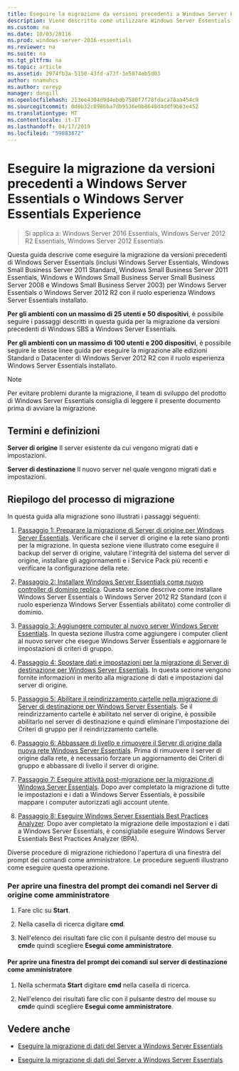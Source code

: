 ```yaml
---
title: Eseguire la migrazione da versioni precedenti a Windows Server Essentials o Windows Server Essentials Experience
description: Viene descritto come utilizzare Windows Server Essentials
ms.custom: na
ms.date: 10/03/20116
ms.prod: windows-server-2016-essentials
ms.reviewer: na
ms.suite: na
ms.tgt_pltfrm: na
ms.topic: article
ms.assetid: 2974fb3a-5150-43fd-a73f-3e5074eb5d03
author: nnamuhcs
ms.author: coreyp
manager: dongill
ms.openlocfilehash: 213ee4304d9d4ebdb7580f7f78fdaca78aa454c9
ms.sourcegitcommit: 0d0b32c8986ba7db9536e0b8648d4ddf9b03e452
ms.translationtype: MT
ms.contentlocale: it-IT
ms.lasthandoff: 04/17/2019
ms.locfileid: "59883872"
---
```

# <a name="migrate-from-previous-versions-to-windows-server-essentials-or-windows-server-essentials-experience"></a>Eseguire la migrazione da versioni precedenti a Windows Server Essentials o Windows Server Essentials Experience

>Si applica a: Windows Server 2016 Essentials, Windows Server 2012 R2 Essentials, Windows Server 2012 Essentials

Questa guida descrive come eseguire la migrazione da versioni precedenti di Windows Server Essentials (inclusi Windows Server Essentials, Windows Small Business Server 2011 Standard, Windows Small Business Server 2011 Essentials, Windows e Windows Small Business Server Small Business Server 2008 e Windows Small Business Server 2003) per Windows Server Essentials o Windows Server 2012 R2 con il ruolo esperienza Windows Server Essentials installato.  
  
 **Per gli ambienti con un massimo di 25 utenti e 50 dispositivi**, è possibile seguire i passaggi descritti in questa guida per la migrazione da versioni precedenti di Windows SBS a Windows Server Essentials.  
  
 **Per gli ambienti con un massimo di 100 utenti e 200 dispositivi**, è possibile seguire le stesse linee guida per eseguire la migrazione alle edizioni Standard o Datacenter di Windows Server 2012 R2 con il ruolo esperienza Windows Server Essentials installato.  
  
> [!NOTE]
>  Per evitare problemi durante la migrazione, il team di sviluppo del prodotto di Windows Server Essentials consiglia di leggere il presente documento prima di avviare la migrazione.  
  
## <a name="terms-and-definitions"></a>Termini e definizioni  
 **Server di origine** Il server esistente da cui vengono migrati dati e impostazioni.  
  
 **Server di destinazione** Il nuovo server nel quale vengono migrati dati e impostazioni.  
  
## <a name="migration-process-summary"></a>Riepilogo del processo di migrazione  
 In questa guida alla migrazione sono illustrati i passaggi seguenti:  
  
1.  [Passaggio 1: Preparare la migrazione di Server di origine per Windows Server Essentials](Step-1--Prepare-your-Source-Server-for-Windows-Server-Essentials-migration.md).  Verificare che il server di origine e la rete siano pronti per la migrazione. In questa sezione viene illustrato come eseguire il backup del server di origine, valutare l'integrità del sistema del server di origine, installare gli aggiornamenti e i Service Pack più recenti e verificare la configurazione della rete.  
  
2.  [Passaggio 2: Installare Windows Server Essentials come nuovo controller di dominio replica](Step-2--Install-Windows-Server-Essentials-as-a-new-replica-domain-controller.md). Questa sezione descrive come installare Windows Server Essentials o Windows Server 2012 R2 Standard (con il ruolo esperienza Windows Server Essentials abilitato) come controller di dominio.  
  
3.  [Passaggio 3: Aggiungere computer al nuovo server Windows Server Essentials](Step-3--Join-computers-to-the-new-Windows-Server-Essentials-server.md).  In questa sezione illustra come aggiungere i computer client al nuovo server che esegue Windows Server Essentials e aggiornare le impostazioni di criteri di gruppo.  
  
4.  [Passaggio 4: Spostare dati e impostazioni per la migrazione di Server di destinazione per Windows Server Essentials](Step-4--Move-settings-and-data-to-the-Destination-Server-for-Windows-Server-Essentials-migration.md).  In questa sezione vengono fornite informazioni in merito alla migrazione di dati e impostazioni dal server di origine.  
  
5.  [Passaggio 5: Abilitare il reindirizzamento cartelle nella migrazione di Server di destinazione per Windows Server Essentials](Step-5--Enable-folder-redirection-on-the-Destination-Server-for-Windows-Server-Essentials-migration.md).  Se il reindirizzamento cartelle è abilitato nel server di origine, è possibile abilitarlo nel server di destinazione e quindi eliminare l'impostazione dei Criteri di gruppo per il reindirizzamento cartelle.  
  
6.  [Passaggio 6: Abbassare di livello e rimuovere il Server di origine dalla nuova rete Windows Server Essentials](Step-6--Demote-and-remove-the-Source-Server-from-the-new-Windows-Server-Essentials-network.md).  Prima di rimuovere il server di origine dalla rete, è necessario forzare un aggiornamento dei Criteri di gruppo e abbassare di livello il server di origine.  
  
7.  [Passaggio 7: Eseguire attività post-migrazione per la migrazione di Windows Server Essentials](Step-7--Perform-post-migration-tasks-for-the-Windows-Server-Essentials-migration.md).  Dopo aver completato la migrazione di tutte le impostazioni e i dati a Windows Server Essentials, è possibile mappare i computer autorizzati agli account utente.  
  
8.  [Passaggio 8: Eseguire Windows Server Essentials Best Practices Analyzer](Step-8--Run-the-Windows-Server-Essentials-Best-Practices-Analyzer.md).  Dopo aver completato la migrazione delle impostazioni e i dati a Windows Server Essentials, è consigliabile eseguire Windows Server Essentials Best Practices Analyzer (BPA).  
  
 Diverse procedure di migrazione richiedono l'apertura di una finestra del prompt dei comandi come amministratore. Le procedure seguenti illustrano come eseguire questa operazione.  
  
###  <a name="BKMK_OpenACommandPromptAsAdmin"></a> Per aprire una finestra del prompt dei comandi nel Server di origine come amministratore  
  
1.  Fare clic su **Start**.  
  
2.  Nella casella di ricerca digitare **cmd**.  
  
3.  Nell'elenco dei risultati fare clic con il pulsante destro del mouse su **cmd**e quindi scegliere **Esegui come amministratore**.  
  
#### <a name="to-open-a-command-prompt-window-on-the-destination-server-as-an-administrator"></a>Per aprire una finestra del prompt dei comandi sul server di destinazione come amministratore  
  
1.  Nella schermata **Start** digitare **cmd** nella casella di ricerca.  
  
2.  Nell'elenco dei risultati fare clic con il pulsante destro del mouse su **cmd**e quindi scegliere **Esegui come amministratore**.  
  
## <a name="see-also"></a>Vedere anche  
  
-   [Eseguire la migrazione di dati del Server a Windows Server Essentials](Migrate-Server-Data-to-Windows-Server-Essentials.md)

-   [Eseguire la migrazione di dati del Server a Windows Server Essentials](../migrate/Migrate-Server-Data-to-Windows-Server-Essentials.md)


